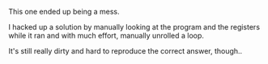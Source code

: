 This one ended up being a mess.

I hacked up a solution by manually looking at the program and
the registers while it ran and with much effort, manually unrolled a loop.

It's still really dirty and hard to reproduce the correct answer, though..
